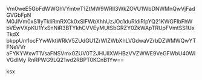 Vm0weE5GbFdWWGhVYmtwT1ZtMW9WRll3WkZOVU1WbDNWMnQwVjFadGVGbFpN
M0JIVm0xS1IyTkliRmRXCk0xSlFWbXhhUzJOc1duRldiRlpYQ21KWGFIbFhW
bVEwVXpKU1YxSnNiR3BTYkhCVVEyMUtSbGRZY0ZkWApTRUpFVmtSS1UxTkdX
bkppUm1ocFYwWktWRkV5ZUdGU1ZrWlZWbXhLVGdwaVZrbDZWMWQwYTFNeVVr
aFYKYWxwT1VsaFNSVmx0ZUV0T2JHUllXWHBzVVZWWE9VeGFWbU40WlVGdlMy
RnRPWG9LQ21wd2RBPT0KCnB1Yw==

ksx